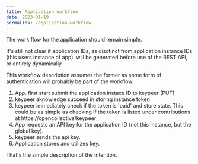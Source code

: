 ```yaml
---
title: Application workflow
date: 2023-01-19
permalink: /application-workflow
---
```


The work flow for the application should remain simple. 

It's still not clear if application IDs, as disctinct from application instance IDs (this users instance of app). will be generated before use of the REST API, or entirely dynamically.

This workflow description assumes the former as some form of authentication will probably be part of the workflow.

1. App. first start submit the application instace ID to keypeer (PUT)
2. keypeer aknowledge succeed in storing instance token
3. keypeer immediately check if the token is 'paid' and store state. This could be as simple as checking if the token is listed under contributions at https://opencollective/keypeer 
4. App requests an API key for the application ID (not this instance, but the global key).
5. keypeer sends the api key.
6. Application stores and utilizes key.

That's the simple description of the intention.   
  
